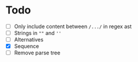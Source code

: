 # Todo
* [ ] Only include content between `/.../` in regex ast
* [ ] Strings in `""` and `''`
* [ ] Alternatives
* [x] Sequence
* [ ] Remove parse tree